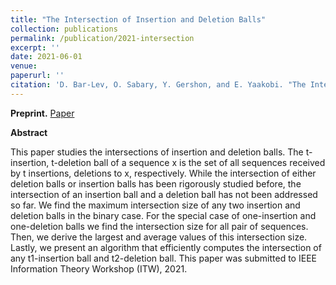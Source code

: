 ```yaml
---
title: "The Intersection of Insertion and Deletion Balls"
collection: publications
permalink: /publication/2021-intersection
excerpt: ''
date: 2021-06-01
venue: 
paperurl: ''
citation: 'D. Bar-Lev, O. Sabary, Y. Gershon, and E. Yaakobi. "The Intersection of Insertion and Deletion Balls,", Submitted to IEEE Information Theory Workshop (ITW), 2021'
---
```

**Preprint.** 
[Paper](https://omersabary.com/files/int.pdf)

**Abstract** 

This paper studies the intersections of insertion and deletion balls. The t-insertion, t-deletion ball of a sequence x is the set of all sequences received by t insertions, deletions to x, respectively. While the intersection of either deletion balls or insertion balls has been rigorously studied before, the intersection of an insertion ball and a deletion ball has not been addressed so far. We find the maximum intersection size of any two insertion and deletion balls in the binary case. For the special case of one-insertion and one-deletion balls we find the intersection size for all pair of sequences. Then, we derive the largest and average values of this intersection size. Lastly, we present an algorithm that efficiently computes the intersection of any t1-insertion ball and t2-deletion ball.
This paper was submitted to IEEE Information Theory Workshop (ITW), 2021.